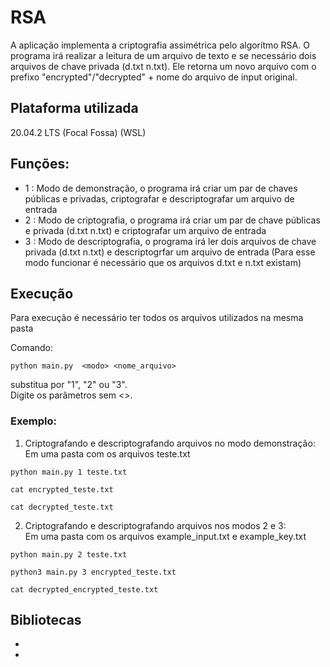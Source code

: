# RSA
A aplicação implementa a criptografia assimétrica pelo algorítmo RSA. O programa irá realizar a leitura de um arquivo de texto e se necessário dois arquivos de chave privada (d.txt n.txt). Ele retorna um novo arquivo com o prefixo "encrypted"/"decrypted" + nome do arquivo de input original. 


## Plataforma utilizada
20.04.2 LTS (Focal Fossa) (WSL)


## Funções:
- 1 : Modo de demonstração, o programa irá criar um par de chaves públicas e privadas, criptografar e descriptografar um arquivo de entrada
- 2 : Modo de criptografia, o programa irá criar um par de chave públicas e privada (d.txt n.txt) e criptografar um arquivo de entrada
- 3 : Modo de descriptografia, o programa irá ler dois arquivos de chave privada (d.txt n.txt) e descriptogrfar um arquivo de entrada (Para esse modo funcionar é necessário que os arquivos d.txt e n.txt existam)

## Execução
Para execução é necessário ter todos os arquivos utilizados na mesma pasta

Comando:
```
python main.py  <modo> <nome_arquivo> 
```


substitua <modo> por "1", "2" ou "3". <br>
Digite os parâmetros sem <>. <br>

### Exemplo:
1. Criptografando e descriptografando arquivos no modo demonstração: <br>
Em uma pasta com os arquivos teste.txt 

```
python main.py 1 teste.txt

cat encrypted_teste.txt

cat decrypted_teste.txt

```

2. Criptografando e descriptografando arquivos nos modos 2 e 3: <br>
Em uma pasta com os arquivos example_input.txt e example_key.txt 

```
python main.py 2 teste.txt

python3 main.py 3 encrypted_teste.txt

cat decrypted_encrypted_teste.txt

```

## Bibliotecas
- <random>
- <sys>







